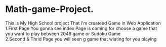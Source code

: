 # Math-game-Project.
This is My High School project That i'm createed Game in Web Application  
1.First Page You gonna see index Page is coming for choose a game that you want to play between 2048 game or Sudoku Game   
2.Second & Thrid Page you will seen g game that wiating for you playing 
